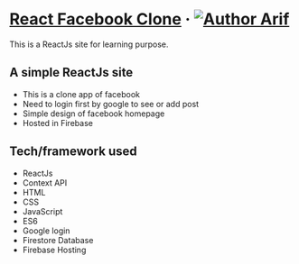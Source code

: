 # [React Facebook Clone](https://facebook-clone-arif.web.app) &middot; [![Author Arif](https://img.shields.io/badge/Author-Arif-%3C%3E)](https://www.linkedin.com/in/proarif)
This is a ReactJs site for learning purpose.

## A simple ReactJs site 
- This is a clone app of facebook
- Need to login first by google to see or add post
- Simple design of facebook homepage
- Hosted in Firebase


## Tech/framework used
- ReactJs
- Context API
- HTML
- CSS
- JavaScript
- ES6
- Google login
- Firestore Database
- Firebase Hosting




